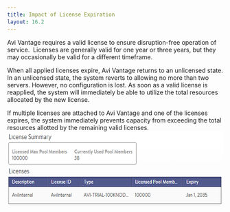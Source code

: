 ```yaml
---
title: Impact of License Expiration
layout: 16.2
---
```

Avi Vantage requires a valid license to ensure disruption-free operation of service.  Licenses are generally valid for one year or three years, but they may occasionally be valid for a different timeframe.

When all applied licenses expire, Avi Vantage returns to an unlicensed state. In an unlicensed state, the system reverts to allowing no more than two servers. However, no configuration is lost. As soon as a valid license is reapplied, the system will immediately be able to utilize the total resources allocated by the new license.

If multiple licenses are attached to Avi Vantage and one of the licenses expires, the system immediately prevents capacity from exceeding the total resources allotted by the remaining valid licenses. <a href="img/License.png"><img class="alignnone size-full wp-image-191" src="img/License.png" alt="License" width="600" height="175"></a>
